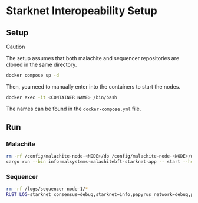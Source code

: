 # Starknet Interopeability Setup

## Setup

> [!CAUTION]
> The setup assumes that both malachite and sequencer repositories are cloned in the same directory.

```bash
docker compose up -d
```

Then, you need to manually enter into the containers to start the nodes.

```bash
docker exec -it <CONTAINER NAME> /bin/bash
```

The names can be found in the `docker-compose.yml` file.

## Run

### Malachite

```bash
rm -rf /config/malachite-node-<NODE>/db /config/malachite-node-<NODE>/wal
cargo run --bin informalsystems-malachitebft-starknet-app -- start --home /config/malachite-node-<NODE>
```

### Sequencer

```bash
rm -rf /logs/sequencer-node-1/*
RUST_LOG=starknet_consensus=debug,starknet=info,papyrus_network=debug,papyrus=info cargo run --bin starknet_sequencer_node -- --chain_id MY_CUSTOM_CHAIN_ID --eth_fee_token_address 0x1001 --strk_fee_token_address 0x1002 --recorder_url http://invalid_address.com --base_layer_config.node_url http://invalid_address.com --batcher_config.storage.db_config.path_prefix /logs/sequencer-node-1/batcher_data --class_manager_config.class_storage_config.class_hash_storage_config.path_prefix /logs/sequencer-node-1/class_manager_data --state_sync_config.storage_config.db_config.path_prefix /logs/sequencer-node-1/sync_data --consensus_manager_config.network_config.tcp_port 27000 --mempool_p2p_config.network_config.tcp_port 11000 --state_sync_config.network_config.tcp_port 12000 --http_server_config.port 13000 --monitoring_endpoint_config.port 14000 --consensus_manager_config.network_config.secret_key 0x1111111111111111111111111111111111111111111111111111111111111111 --state_sync_config.network_config.secret_key 0x2222222222222222222222222222222222222222222222222222222222222222 --validator_id 0x64 --consensus_manager_config.context_config.num_validators 2
```
